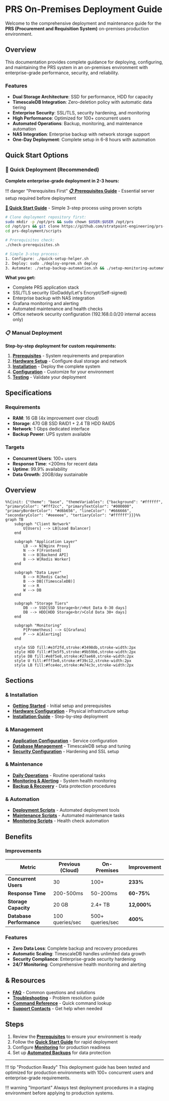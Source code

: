 # PRS On-Premises Deployment Guide

Welcome to the comprehensive deployment and maintenance guide for the **PRS (Procurement and Requisition System)** on-premises production environment.

## Overview

This documentation provides complete guidance for deploying, configuring, and maintaining the PRS system in an on-premises environment with enterprise-grade performance, security, and reliability.

### Features

- **Dual Storage Architecture**: SSD for performance, HDD for capacity
- **TimescaleDB Integration**: Zero-deletion policy with automatic data tiering
- **Enterprise Security**: SSL/TLS, security hardening, and monitoring
- **High Performance**: Optimized for 100+ concurrent users
- **Automated Operations**: Backup, monitoring, and maintenance automation
- **NAS Integration**: Enterprise backup with network storage support
- **One-Day Deployment**: Complete setup in 6-8 hours with automation

## Quick Start Options

### 🚀 Quick Deployment (Recommended)

**Complete enterprise-grade deployment in 2-3 hours:**

!!! danger "Prerequisites First"
    **[📋 Prerequisites Guide](getting-started/prerequisites.md)** - Essential server setup required before deployment

**[📖 Quick Start Guide](getting-started/quick-start.md)** - Simple 3-step process using proven scripts

```bash
# Clone deployment repository first:
sudo mkdir -p /opt/prs && sudo chown $USER:$USER /opt/prs
cd /opt/prs && git clone https://github.com/stratpoint-engineering/prs-deployment.git
cd prs-deployment/scripts

# Prerequisites check:
./check-prerequisites.sh

# Simple 3-step process:
1. Configure: ./quick-setup-helper.sh
2. Deploy: sudo ./deploy-onprem.sh deploy
3. Automate: ./setup-backup-automation.sh && ./setup-monitoring-automation.sh
```

**What you get:**
- Complete PRS application stack
- SSL/TLS security (GoDaddy/Let's Encrypt/Self-signed)
- Enterprise backup with NAS integration
- Grafana monitoring and alerting
- Automated maintenance and health checks
- Office network security configuration (192.168.0.0/20 internal access only)

### 📋 Manual Deployment

**Step-by-step deployment for custom requirements:**

1. **[Prerequisites](getting-started/prerequisites.md)** - System requirements and preparation
2. **[Hardware Setup](hardware/requirements.md)** - Configure dual storage and network
3. **[Installation](installation/environment.md)** - Deploy the complete system
4. **[Configuration](configuration/application.md)** - Customize for your environment
5. **[Testing](deployment/testing.md)** - Validate your deployment

## Specifications

### Requirements
- **RAM**: 16 GB (4x improvement over cloud)
- **Storage**: 470 GB SSD RAID1 + 2.4 TB HDD RAID5
- **Network**: 1 Gbps dedicated interface
- **Backup Power**: UPS system available

### Targets
- **Concurrent Users**: 100+ users
- **Response Time**: <200ms for recent data
- **Uptime**: 99.9% availability
- **Data Growth**: 20GB/day sustainable

## Overview

```mermaid
%%{init: {"theme": "base", "themeVariables": {"background": "#ffffff", "primaryColor": "#fff2cc", "primaryTextColor": "#000000", "primaryBorderColor": "#d6b656", "lineColor": "#666666", "secondaryColor": "#eeeeee", "tertiaryColor": "#ffffff"}}}%%
graph TB
    subgraph "Client Network"
        U[Users] --> LB[Load Balancer]
    end

    subgraph "Application Layer"
        LB --> N[Nginx Proxy]
        N --> F[Frontend]
        N --> B[Backend API]
        B --> W[Redis Worker]
    end

    subgraph "Data Layer"
        B --> R[Redis Cache]
        B --> DB[(TimescaleDB)]
        W --> R
        W --> DB
    end

    subgraph "Storage Tiers"
        DB --> SSD[SSD Storage<br/>Hot Data 0-30 days]
        DB --> HDD[HDD Storage<br/>Cold Data 30+ days]
    end

    subgraph "Monitoring"
        P[Prometheus] --> G[Grafana]
        P --> A[Alerting]
    end

    style SSD fill:#e3f2fd,stroke:#3498db,stroke-width:2px
    style HDD fill:#f3e5f5,stroke:#9b59b6,stroke-width:2px
    style DB fill:#e8f5e8,stroke:#27ae60,stroke-width:2px
    style U fill:#fff3e0,stroke:#f39c12,stroke-width:2px
    style LB fill:#fce4ec,stroke:#e74c3c,stroke-width:2px
```

## Sections

### & Installation
- **[Getting Started](getting-started/overview.md)** - Initial setup and prerequisites
- **[Hardware Configuration](hardware/requirements.md)** - Physical infrastructure setup
- **[Installation Guide](installation/environment.md)** - Step-by-step deployment

### & Management
- **[Application Configuration](configuration/application.md)** - Service configuration
- **[Database Management](database/timescaledb.md)** - TimescaleDB setup and tuning
- **[Security Configuration](configuration/security.md)** - Hardening and SSL setup

### & Maintenance
- **[Daily Operations](operations/daily.md)** - Routine operational tasks
- **[Monitoring & Alerting](operations/monitoring.md)** - System health monitoring
- **[Backup & Recovery](operations/backup.md)** - Data protection procedures

### & Automation
- **[Deployment Scripts](scripts/deployment.md)** - Automated deployment tools
- **[Maintenance Scripts](scripts/maintenance.md)** - Automated maintenance tasks
- **[Monitoring Scripts](scripts/monitoring.md)** - Health check automation

## Benefits

### Improvements
| Metric | Previous (Cloud) | On-Premises | Improvement |
|--------|------------------|-------------|-------------|
| **Concurrent Users** | 30 | 100+ | **233%** |
| **Response Time** | 200-500ms | 50-200ms | **60-75%** |
| **Storage Capacity** | 20 GB | 2.4+ TB | **12,000%** |
| **Database Performance** | 100 queries/sec | 500+ queries/sec | **400%** |

### Features
- **Zero Data Loss**: Complete backup and recovery procedures
- **Automatic Scaling**: TimescaleDB handles unlimited data growth
- **Security Compliance**: Enterprise-grade security hardening
- **24/7 Monitoring**: Comprehensive health monitoring and alerting

## & Resources

- **[FAQ](appendix/faq.md)** - Common questions and solutions
- **[Troubleshooting](deployment/troubleshooting.md)** - Problem resolution guide
- **[Command Reference](reference/commands.md)** - Quick command lookup
- **[Support Contacts](appendix/support.md)** - Get help when needed

## Steps

1. Review the **[Prerequisites](getting-started/prerequisites.md)** to ensure your environment is ready
2. Follow the **[Quick Start Guide](getting-started/quick-start.md)** for rapid deployment
3. Configure **[Monitoring](configuration/monitoring.md)** for production readiness
4. Set up **[Automated Backups](operations/backup.md)** for data protection

---

!!! tip "Production Ready"
    This deployment guide has been tested and optimized for production environments with 100+ concurrent users and enterprise-grade requirements.

!!! warning "Important"
    Always test deployment procedures in a staging environment before applying to production systems.
